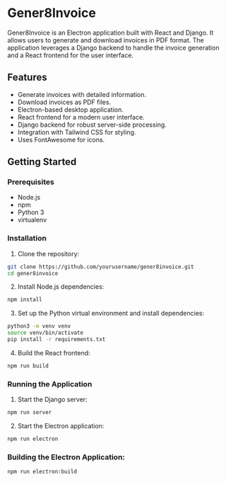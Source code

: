 # Gener8Invoice

Gener8Invoice is an Electron application built with React and Django. It allows users to generate and download invoices in PDF format. The application leverages a Django backend to handle the invoice generation and a React frontend for the user interface.

## Features

- Generate invoices with detailed information.
- Download invoices as PDF files.
- Electron-based desktop application.
- React frontend for a modern user interface.
- Django backend for robust server-side processing.
- Integration with Tailwind CSS for styling.
- Uses FontAwesome for icons.

## Getting Started

### Prerequisites

- Node.js
- npm
- Python 3
- virtualenv

### Installation

1. Clone the repository:

```sh
git clone https://github.com/yourusername/gener8invoice.git
cd gener8invoice
```

2. Install Node.js dependencies:

```sh
npm install
```

3. Set up the Python virtual environment and install dependencies:

```sh
python3 -m venv venv
source venv/bin/activate
pip install -r requirements.txt
```

4. Build the React frontend:

```sh
npm run build
```

### Running the Application

1. Start the Django server:

```sh
npm run server
```

2. Start the Electron application:

```sh
npm run electron
```

### Building the Electron Application:

```sh
npm run electron:build
```
